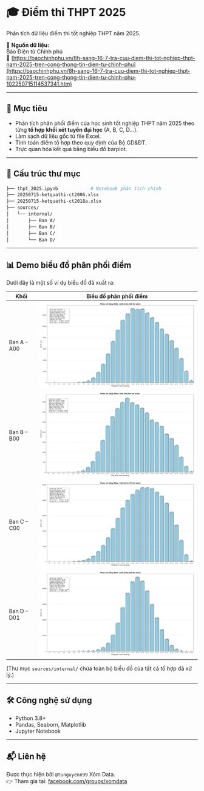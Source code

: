 
# 🎓 Điểm thi THPT 2025

Phân tích dữ liệu điểm thi tốt nghiệp THPT năm 2025.

📌 **Nguồn dữ liệu:**  
Báo Điện tử Chính phủ  
🔗 [https://baochinhphu.vn/8h-sang-16-7-tra-cuu-diem-thi-tot-nghiep-thpt-nam-2025-tren-cong-thong-tin-dien-tu-chinh-phu](https://baochinhphu.vn/8h-sang-16-7-tra-cuu-diem-thi-tot-nghiep-thpt-nam-2025-tren-cong-thong-tin-dien-tu-chinh-phu-102250715114537341.htm)

---

## 🧠 Mục tiêu

- Phân tích phân phối điểm của học sinh tốt nghiệp THPT năm 2025 theo từng **tổ hợp khối xét tuyển đại học** (A, B, C, D...).
- Làm sạch dữ liệu gốc từ file Excel.
- Tính toán điểm tổ hợp theo quy định của Bộ GD&ĐT.
- Trực quan hóa kết quả bằng biểu đồ barplot.

---

## 📂 Cấu trúc thư mục

```bash
├── thpt_2025.ipynb            # Notebook phân tích chính
├── 20250715-ketquathi-ct2006.xlsx
├── 20250715-ketquathi-ct2018a.xlsx
├── sources/
│   └── internal/
│       ├── Ban A/
│       ├── Ban B/
│       ├── Ban C/
│       └── Ban D/
```

---

## 📊 Demo biểu đồ phân phối điểm

Dưới đây là một số ví dụ biểu đồ đã xuất ra:

| Khối        | Biểu đồ phân phối điểm |
|-------------|------------------------|
| Ban A – A00 | <img src="sources/internal/Ban%20A/A00.png" width="600px"> |
| Ban B – B00 | <img src="sources/internal/Ban%20B/B00.png" width="600px"> |
| Ban C – C00 | <img src="sources/internal/Ban%20C/C00.png" width="600px"> |
| Ban D – D01 | <img src="sources/internal/Ban%20D/D01.png" width="600px"> |
(Thư mục `sources/internal/` chứa toàn bộ biểu đồ của tất cả tổ hợp đã xử lý.)

---

## 🛠 Công nghệ sử dụng

- Python 3.8+
- Pandas, Seaborn, Matplotlib
- Jupyter Notebook

---

## 📬 Liên hệ

Được thực hiện bởi `@tunguyenn99` Xóm Data.  
👉 Tham gia tại: [facebook.com/groups/xomdata](https://facebook.com/groups/xomdata)
